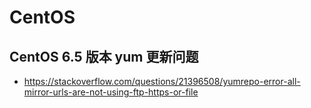 # CentOS
## CentOS 6.5 版本 yum 更新问题
- https://stackoverflow.com/questions/21396508/yumrepo-error-all-mirror-urls-are-not-using-ftp-https-or-file
